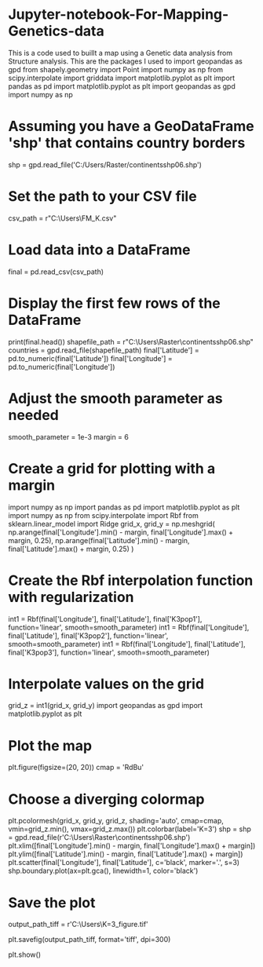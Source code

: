 # Jupyter-notebook-For-Mapping-Genetics-data
This is a code used to buillt a map using a Genetic data analysis from Structure analysis. 
This are the packages I used to 
import geopandas as gpd
from shapely.geometry import Point
import numpy as np
from scipy.interpolate import griddata
import matplotlib.pyplot as plt
import pandas as pd
import matplotlib.pyplot as plt
import geopandas as gpd
import numpy as np
# Assuming you have a GeoDataFrame 'shp' that contains country borders
shp = gpd.read_file('C:/Users/Raster/continentsshp06.shp')


# Set the path to your CSV file
csv_path = r"C:\Users\FM_K.csv"
# Load data into a DataFrame
final = pd.read_csv(csv_path)

# Display the first few rows of the DataFrame
print(final.head())
shapefile_path = r"C:\Users\Raster\continentsshp06.shp"
countries = gpd.read_file(shapefile_path)
final['Latitude'] = pd.to_numeric(final['Latitude'])
final['Longitude'] = pd.to_numeric(final['Longitude'])
# Adjust the smooth parameter as needed
smooth_parameter = 1e-3
margin = 6
# Create a grid for plotting with a margin
import numpy as np
import pandas as pd
import matplotlib.pyplot as plt
import numpy as np 
from scipy.interpolate import Rbf
from sklearn.linear_model import Ridge
grid_x, grid_y = np.meshgrid(
    np.arange(final['Longitude'].min() - margin, final['Longitude'].max() + margin, 0.25),
    np.arange(final['Latitude'].min() - margin, final['Latitude'].max() + margin, 0.25)
)
# Create the Rbf interpolation function with regularization
int1 = Rbf(final['Longitude'], final['Latitude'], final['K3pop1'], function='linear', smooth=smooth_parameter)
int1 = Rbf(final['Longitude'], final['Latitude'], final['K3pop2'], function='linear', smooth=smooth_parameter)
int1 = Rbf(final['Longitude'], final['Latitude'], final['K3pop3'], function='linear', smooth=smooth_parameter)
# Interpolate values on the grid
grid_z = int1(grid_x, grid_y)
import geopandas as gpd
import matplotlib.pyplot as plt

# Plot the map
plt.figure(figsize=(20, 20))
cmap = 'RdBu' 
 # Choose a diverging colormap
plt.pcolormesh(grid_x, grid_y, grid_z, shading='auto', cmap=cmap, vmin=grid_z.min(), vmax=grid_z.max())
plt.colorbar(label='K=3')
shp = shp = gpd.read_file(r'C:\Users\Raster\continentsshp06.shp')
plt.xlim([final['Longitude'].min() - margin, final['Longitude'].max() + margin])
plt.ylim([final['Latitude'].min() - margin, final['Latitude'].max() + margin])
plt.scatter(final['Longitude'], final['Latitude'], c='black', marker='.', s=3)
shp.boundary.plot(ax=plt.gca(), linewidth=1, color='black')
# Save the plot
output_path_tiff = r'C:\Users\\K=3_figure.tif'

plt.savefig(output_path_tiff, format='tiff', dpi=300)

plt.show()
